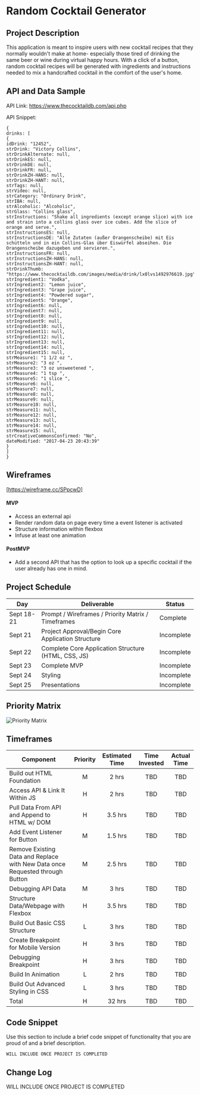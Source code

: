 # Random Cocktail Generator

## Project Description

This application is meant to inspire users with new cocktail recipes that they normally wouldn't make at home- especially those tired of drinking the same beer or wine during virtual happy hours. With a click of a button, random cocktail recipes will be generated with ingredients and instructions needed to mix a handcrafted cocktail in the comfort of the user's home.

## API and Data Sample

API Link: https://www.thecocktaildb.com/api.php

API Snippet:
```
{
drinks: [
{
idDrink: "12452",
strDrink: "Victory Collins",
strDrinkAlternate: null,
strDrinkES: null,
strDrinkDE: null,
strDrinkFR: null,
strDrinkZH-HANS: null,
strDrinkZH-HANT: null,
strTags: null,
strVideo: null,
strCategory: "Ordinary Drink",
strIBA: null,
strAlcoholic: "Alcoholic",
strGlass: "Collins glass",
strInstructions: "Shake all ingredients (except orange slice) with ice and strain into a collins glass over ice cubes. Add the slice of orange and serve.",
strInstructionsES: null,
strInstructionsDE: "Alle Zutaten (außer Orangenscheibe) mit Eis schütteln und in ein Collins-Glas über Eiswürfel abseihen. Die Orangenscheibe dazugeben und servieren.",
strInstructionsFR: null,
strInstructionsZH-HANS: null,
strInstructionsZH-HANT: null,
strDrinkThumb: "https://www.thecocktaildb.com/images/media/drink/lx0lvs1492976619.jpg",
strIngredient1: "Vodka",
strIngredient2: "Lemon juice",
strIngredient3: "Grape juice",
strIngredient4: "Powdered sugar",
strIngredient5: "Orange",
strIngredient6: null,
strIngredient7: null,
strIngredient8: null,
strIngredient9: null,
strIngredient10: null,
strIngredient11: null,
strIngredient12: null,
strIngredient13: null,
strIngredient14: null,
strIngredient15: null,
strMeasure1: "1 1/2 oz ",
strMeasure2: "3 oz ",
strMeasure3: "3 oz unsweetened ",
strMeasure4: "1 tsp ",
strMeasure5: "1 slice ",
strMeasure6: null,
strMeasure7: null,
strMeasure8: null,
strMeasure9: null,
strMeasure10: null,
strMeasure11: null,
strMeasure12: null,
strMeasure13: null,
strMeasure14: null,
strMeasure15: null,
strCreativeCommonsConfirmed: "No",
dateModified: "2017-04-23 20:43:39"
}
]
}
```

## Wireframes

[https://wireframe.cc/SPpcwD]


#### MVP 

- Access an external api 
- Render random data on page every time a event listener is activated
- Structure information within flexbox
- Infuse at least one animation

#### PostMVP  

- Add a second API that has the option to look up a specific cocktail if the user already has one in mind.

## Project Schedule

|  Day | Deliverable | Status
|---|---| ---|
|Sept 18-21| Prompt / Wireframes / Priority Matrix / Timeframes | Complete
|Sept 21| Project Approval/Begin Core Application Structure | Incomplete
|Sept 22| Complete Core Application Structure (HTML, CSS, JS) | Incomplete
|Sept 23| Complete MVP | Incomplete
|Sept 24| Styling | Incomplete
|Sept 25| Presentations | Incomplete

## Priority Matrix

![Priority Matrix](https://lh3.googleusercontent.com/0diT2z8_eyp0PLiBq-yEdC2tweSSAdTrpzP22cKoZjlX2lS9dDr_hzpoZ_0_zyo7lOCffuWEmkbszdnsNf4HjWAj_OH9vo0tufIfJ-zS2etAvOVEDVUGkACm-bDGvvioRG45nL8Mjc7Wd6j1ktwS6abHcaHaO_mFckqn9kAHyJx4TJEVTorfupWsw-Qpv1zM9y3oDfaW1S9sRyTkhSjEqMcDg-jEs4acMmmitxcwvw9JYbTBTpbq6HPL5yRYsi3hPkO8i088qfLD6UDgE-PLrOEjuTcUKBwcpGJT0o-6E3LbYWXuFRCabQqHkdwc3cOfOyFS_37AcSIPytjoVyqIqexavE5VH_eztP6k56kcC3rfH4uB_5vqx1d4lcqKsEy7JAfOfr9RmASLEm9HPcwBxp-tOV_kicvOiOfln2EHfZroAHxplLo8qBZoQ7RxKPycvp7_uemCMeOoTwS_C_ZW1XrtsNjyZMPqfp-JvPHmSBHYsiOZded0h-2gaBzpvzgMHwB3BW87q1lpgFa16_RbZlZCbD5J1aybq1hpg6ixVpzClWlrvFOU7aLVHuOtcR3fumu3eijQObdw9TJeCQaheJ-V2KFX3Cs3kwsJEfqICzwhbWsrPhi1HvBIfSCY16smnrrHaDvHwj1BK0r8WpA-Fdlg4FspOEQI8kMCi0K1TVg449ezVTdtR0PeZLbAAg=w855-h800-no?authuser=0)

## Timeframes

| Component | Priority | Estimated Time | Time Invested | Actual Time |
| --- | :---: |  :---: | :---: | :---: |
| Build out HTML Foundation | M | 2 hrs| TBD | TBD |
| Access API & Link It Within JS | H | 2 hrs| TBD | TBD |
| Pull Data From API and Append to HTML w/ DOM | H | 3.5 hrs| TBD | TBD |
| Add Event Listener for Button | M | 1.5 hrs| TBD | TBD |
| Remove Existing Data and Replace with New Data once Requested through Button | M | 2.5 hrs| TBD | TBD |
| Debugging API Data | M | 3 hrs| TBD | TBD |
| Structure Data/Webpage with Flexbox | H | 3.5 hrs| TBD | TBD |
| Build Out Basic CSS Structure | L | 3 hrs| TBD | TBD |
| Create Breakpoint for Mobile Version | H | 3 hrs| TBD | TBD |
| Debugging Breakpoint| H | 3 hrs| TBD | TBD |
| Build In Animation | L | 2 hrs| TBD | TBD |
| Build Out Advanced Styling in CSS | L | 3 hrs| TBD | TBD |
| Total | H | 32 hrs| TBD | TBD |

## Code Snippet

Use this section to include a brief code snippet of functionality that you are proud of and a brief description.  

```
WILL INCLUDE ONCE PROJECT IS COMPLETED
```

## Change Log
WILL INCLUDE ONCE PROJECT IS COMPLETED
